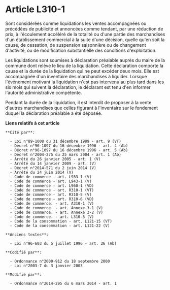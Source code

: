 # Article L310-1

Sont considérées comme liquidations les ventes accompagnées ou précédées de publicité et annoncées comme tendant, par une
réduction de prix, à l'écoulement accéléré de la totalité ou d'une partie des marchandises d'un établissement commercial à la
suite d'une décision, quelle qu'en soit la cause, de cessation, de suspension saisonnière ou de changement d'activité, ou de
modification substantielle des conditions d'exploitation. 

Les liquidations sont soumises à déclaration préalable auprès    du maire de la commune dont relève le lieu de la
liquidation. Cette déclaration comporte la cause et la durée de la liquidation qui ne peut excéder deux mois. Elle est
accompagnée d'un inventaire des marchandises à liquider. Lorsque l'événement motivant la liquidation n'est pas intervenu au
plus tard dans les six mois qui suivent la déclaration, le déclarant est tenu d'en informer l'autorité administrative
compétente. 

Pendant la durée de la liquidation, il est interdit de proposer à la vente d'autres marchandises que celles figurant à
l'inventaire sur le fondement duquel la déclaration préalable a été déposée.

**Liens relatifs à cet article**

	**Cité par**:

	  - Loi n°89-1008 du 31 décembre 1989 - art. 9 (VT)
	  - Décret n°96-1097 du 16 décembre 1996 - art. 4 (Ab)
	  - Décret n°96-1097 du 16 décembre 1996 - art. 5 (Ab)
	  - Décret n°2004-275 du 25 mars 2004 - art. 1 (Ab)
	  - Arrêté du 26 janvier 2005 - art. 1 (V)
	  - Arrêté du 14 janvier 2009 - art. (V)
	  - Décret n°2014-571 du 2 juin 2014 (V)
	  - Arrêté du 24 juin 2014 (V)
	  - Code de commerce - art. L933-1 (V)
	  - Code de commerce - art. L943-1 (V)
	  - Code de commerce - art. L960-1 (VD)
	  - Code de commerce - art. R310-1 (VT)
	  - Code de commerce - art. R310-5 (V)
	  - Code de commerce - art. R310-6 (VD)
	  - Code de commerce. - art. A310-1 (V)
	  - Code de commerce. - art. Annexe 3-1 (V)
	  - Code de commerce. - art. Annexe 3-2 (V)
	  - Code de commerce. - art. L310-5 (V)
	  - Code de la consommation - art. L121-15 (VT)
	  - Code de la consommation - art. L121-22 (V)

	**Anciens textes**:

	  - Loi n°96-603 du 5 juillet 1996 - art. 26 (Ab)

	**Codifié par**:

	  - Ordonnance n°2000-912 du 18 septembre 2000
	  - Loi n°2003-7 du 3 janvier 2003

	**Modifié par**:

	  - Ordonnance n°2014-295 du 6 mars 2014 - art. 1
